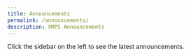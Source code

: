```yaml
---
title: Announcements
permalink: /announcements/
description: XMPS Announcements
---
```




Click the sidebar on the left to see the latest announcements. 
